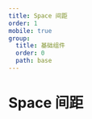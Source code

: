 ```yaml
---
title: Space 间距
order: 1
mobile: true
group:
  title: 基础组件
  order: 0
  path: base
---
```


# Space 间距

<code src="../demo/Space.tsx"></code>
<API src="../src/Space.tsx"></API>
